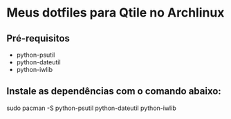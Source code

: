 # Meus dotfiles para Qtile no Archlinux

## Pré-requisitos

- python-psutil
- python-dateutil
- python-iwlib

## Instale as dependências com o comando abaixo:
sudo pacman -S python-psutil python-dateutil python-iwlib

